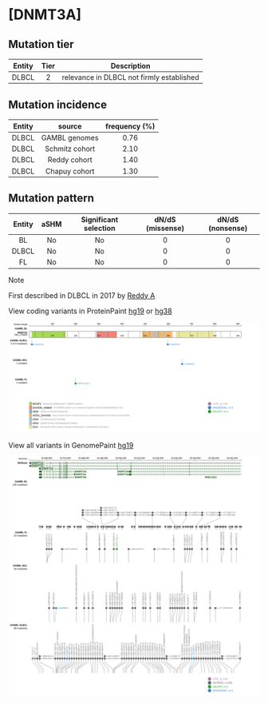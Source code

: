 # [DNMT3A]

## Mutation tier

|Entity|Tier|Description                              |
|:------:|:----:|-----------------------------------------|
|DLBCL |2   |relevance in DLBCL not firmly established|
## Mutation incidence

|Entity|source        |frequency (%)|
|:------:|:--------------:|:-------------:|
|DLBCL |GAMBL genomes |0.76         |
|DLBCL |Schmitz cohort|2.10         |
|DLBCL |Reddy cohort  |1.40         |
|DLBCL |Chapuy cohort |1.30         |

## Mutation pattern

|Entity|aSHM|Significant selection|dN/dS (missense)|dN/dS (nonsense)|
|:------:|:----:|:---------------------:|:----------------:|:----------------:|
|BL    |No  |No                   |0               |0               |
|DLBCL |No  |No                   |0               |0               |
|FL    |No  |No                   |0               |0               |


> [!NOTE]
> First described in DLBCL in 2017 by [Reddy A](https://pubmed.ncbi.nlm.nih.gov/28985567)

View coding variants in ProteinPaint [hg19](https://www.bcgsc.ca/downloads/morinlab/GAMBL/test/genes/DNMT3A_protein.html)  or [hg38](https://www.bcgsc.ca/downloads/morinlab/GAMBL/test/genes/DNMT3A_protein_hg38.html)

![image](images/proteinpaint/DNMT3A_NM_175629.svg)

View all variants in GenomePaint [hg19](https://www.bcgsc.ca/downloads/morinlab/GAMBL/test/genes/DNMT3A.html)

![image](images/proteinpaint/DNMT3A.svg)
